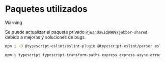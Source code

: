 # Paquetes utilizados

> [!WARNING]
> Se puede actualizar el paquete privado `@juandavid9909/jobber-shared` debido a mejoras y soluciones de bugs.

```bash
npm i -D @typescript-eslint/eslint-plugin @typescript-eslint/parser eslint-config-prettier eslint-plugin-import prettier eslint ts-node tsc-alias tsconfig-paths @types/email-templates @types/express @types/amqplib @types/nodemailer jest ts-jest @jest/types @types/jest @types/fs-extra

npm i typescript typescript-transform-paths express express-async-errors amqplib dotenv ejs email-templates http-status-codes nodemailer winston pino-pretty @juandavid9909/jobber-shared@1.2.7 fs-extra
```
